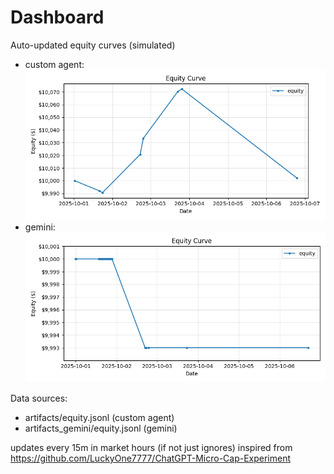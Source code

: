 # Dashboard

Auto-updated equity curves (simulated)

- custom agent: ![Equity Curve](artifacts/equity.png?v=76a2afb)
- gemini: ![Equity Curve (Gemini)](artifacts_gemini/equity.png?v=76a2afb)

Data sources:
- artifacts/equity.jsonl (custom agent)
- artifacts_gemini/equity.jsonl (gemini)

updates every 15m in market hours (if not just ignores)
inspired from https://github.com/LuckyOne7777/ChatGPT-Micro-Cap-Experiment